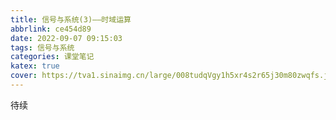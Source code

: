 ```yaml
---
title: 信号与系统(3)——时域运算
abbrlink: ce454d89
date: 2022-09-07 09:15:03
tags: 信号与系统
categories: 课堂笔记
katex: true
cover: https://tva1.sinaimg.cn/large/008tudqVgy1h5xr4s2r65j30m80zwqfs.jpg
---
```

待续
